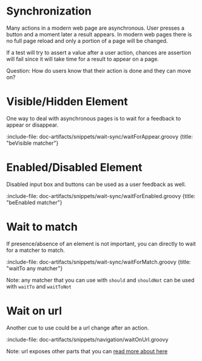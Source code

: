 # Synchronization

Many actions in a modern web page are asynchronous. User presses a button and a moment later a result appears.
In modern web pages there is no full page reload and only a portion of a page will be changed. 

If a test will try to assert a value after a user action, chances are assertion will fail since it will take time 
for a result to appear on a page. 

Question: How do users know that their action is done and they can move on?  

# Visible/Hidden Element

One way to deal with asynchronous pages is to wait for a feedback to appear or disappear.

:include-file: doc-artifacts/snippets/wait-sync/waitForAppear.groovy {title: "beVisible matcher"}

# Enabled/Disabled Element

Disabled input box and buttons can be used as a user feedback as well.

:include-file: doc-artifacts/snippets/wait-sync/waitForEnabled.groovy {title: "beEnabled matcher"}

# Wait to match

If presence/absence of an element is not important, you can directly to wait for a matcher to match.

:include-file: doc-artifacts/snippets/wait-sync/waitForMatch.groovy {title: "waitTo any matcher"}

Note: any matcher that you can use with `should` and `shouldNot` can be used with `waitTo` and `waitToNot`

# Wait on url

Another cue to use could be a url change after an action.

:include-file: doc-artifacts/snippets/navigation/waitOnUrl.groovy

Note: url exposes other parts that you can [read more about here](browser/navigation#assert-url) 


